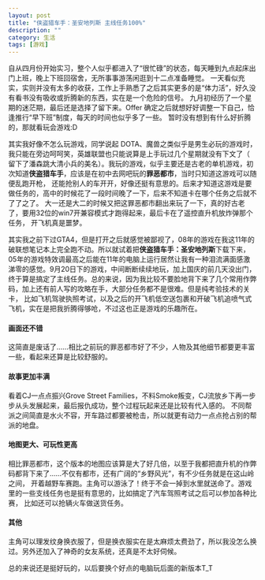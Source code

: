 ```yaml
---
layout: post
title: "侠盗猎车手：圣安地列斯 主线任务100%"
description: ""
category: 生活
tags: [游戏]
---
```


自从四月份开始实习，整个人似乎都进入了“很忙碌”的状态，每天睡到九点起床出门上班，晚上下班回宿舍，无所事事游荡闲逛到十二点准备睡觉。
一天看似充实，实则并没有太多的收获，工作上手熟悉了之后其实更多的是“体力活”，好久没有看书没有吸收或折腾新的东西，实在是一个危险的信号。
九月初经历了一个星期的迷茫期，最后还是选择了留下来。Offer 确定之后就想好好调整一下自己，恰逢推行“早下班”制度，每天的时间也似乎多了一些。
暂时没有想到有什么好折腾的，那就看玩会游戏:D

其实我好像不怎么玩游戏，同学说起 DOTA、魔兽之类似乎是男生必玩的游戏时，我只能在旁边呵呵笑，英雄联盟也只能说算是上手玩过几个星期就没有下文了（
留下了潘森跳大清小兵的美名）。我玩的游戏，似乎主要还是古老的单机游戏，初次知道**侠盗猎车手**，应该是在初中去网吧玩的**罪恶都市**，当时只知道这游戏可以随便乱跑开枪，
还能抢别人的车开开，好像还挺有意思的。后来才知道这游戏是要做任务的，高中的时候花了一段时间晚了一下，后来不知道卡在哪个任务之后就不了了之了。
大一还是大二的时候又把这罪恶都市翻出来玩了一下，真的好古老了，要用32位的win7开兼容模式才跑得起来，最后卡在了遥控直升机放炸弹那个任务，
开飞机真是噩梦。

其实我之前下过GTA4，但是打开之后就感觉被鄙视了，08年的游戏在我这11年的破联想笔记本上完全跑不动。所以就试着把**侠盗猎车手：圣安地列斯**下载下来，
05年的游戏特效调最高之后能在11年的电脑上运行居然让我有一种泪流满面感激涕零的感觉。9月20日下的游戏，中间断断续续地玩，加上国庆的前几天没出门，
终于算是搞定了主线任务。总的来说，因为我比较不要脸地背下来了几个常用作弊码，加上还有前人写的攻略在手，大部分任务都不是很难。但是纯考验技术的关卡，
比如飞机驾驶执照考试，以及之后的开飞机低空送包裹和开破飞机追喷气式飞机，实在是把我折腾得够呛，不过这也正是游戏的乐趣所在。

#### 画面还不错
这简直是废话了……相比之前玩的罪恶都市好了不少，人物及其他细节都要更丰富一些，看起来还算是比较舒服的。

#### 故事更加丰满
看着CJ一点点振兴Grove Street Families，不料Smoke叛变，CJ流放乡下再一步步从头发展起来，最后报仇成功，整个过程玩起来还是比较有代入感的。
不同帮派之间简直是水火不容，开车路过都要被枪击，所以就更有动力一点点抢占别的帮派的地盘。

#### 地图更大、可玩性更高
相比罪恶都市，这个版本的地图应该算是大了好几倍，以至于我都把直升机的作弊码都背下来了……不仅有都市，还有广阔的“乡野风光”，有不少任务就是在这山岭之间，
开着越野车赛跑。主角可以游泳了！终于不会一掉到水里就送命了。游戏里的一些支线任务也是挺有意思的，比如搞定了汽车驾照考试之后可以参加各种比赛，
比如还可以抢辆火车做送货任务。

#### 其他
主角可以理发纹身换衣服了，但是换衣服实在是太麻烦太费劲了，所以我没怎么换过。另外还加入了神奇的女友系统，还真是不太好伺候。

总的来说还是挺好玩的，以后要换个好点的电脑玩后面的新版本T_T
